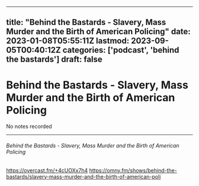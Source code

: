 
---
title: "Behind the Bastards - Slavery, Mass Murder and the Birth of American Policing"
date: 2023-01-08T05:55:11Z
lastmod: 2023-09-05T00:40:12Z
categories: ['podcast', 'behind the bastards']
draft: false
---


# Behind the Bastards - Slavery, Mass Murder and the Birth of American Policing

No notes recorded

- - -
###### Behind the Bastards - Slavery, Mass Murder and the Birth of American Policing

https://overcast.fm/+4cUOXx7h4
https://omny.fm/shows/behind-the-bastards/slavery-mass-murder-and-the-birth-of-american-poli

<!-- #public #podcast #behind the bastards# -->

<!-- {BearID:0CDA317D-AC6A-4DC7-B79A-E5B0A6F29DDD-28016-00002D980CB31068} -->
